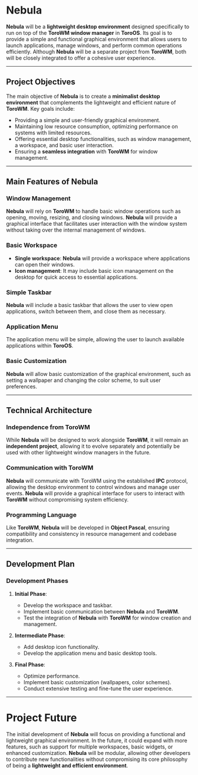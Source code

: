 # Nebula
**Nebula** will be a **lightweight desktop environment** designed specifically to run on top of the **ToroWM window manager** in **ToroOS**. Its goal is to provide a simple and functional graphical environment that allows users to launch applications, manage windows, and perform common operations efficiently. Although **Nebula** will be a separate project from **ToroWM**, both will be closely integrated to offer a cohesive user experience.

---

## **Project Objectives**
The main objective of **Nebula** is to create a **minimalist desktop environment** that complements the lightweight and efficient nature of **ToroWM**. Key goals include:
- Providing a simple and user-friendly graphical environment.
- Maintaining low resource consumption, optimizing performance on systems with limited resources.
- Offering essential desktop functionalities, such as window management, a workspace, and basic user interaction.
- Ensuring a **seamless integration** with **ToroWM** for window management.

---

## **Main Features of Nebula**

### **Window Management**
**Nebula** will rely on **ToroWM** to handle basic window operations such as opening, moving, resizing, and closing windows. **Nebula** will provide a graphical interface that facilitates user interaction with the window system without taking over the internal management of windows.

### **Basic Workspace**
- **Single workspace**: **Nebula** will provide a workspace where applications can open their windows.
- **Icon management**: It may include basic icon management on the desktop for quick access to essential applications.

### **Simple Taskbar**
**Nebula** will include a basic taskbar that allows the user to view open applications, switch between them, and close them as necessary.

### **Application Menu**
The application menu will be simple, allowing the user to launch available applications within **ToroOS**.

### **Basic Customization**
**Nebula** will allow basic customization of the graphical environment, such as setting a wallpaper and changing the color scheme, to suit user preferences.

---

## **Technical Architecture**

### **Independence from ToroWM**
While **Nebula** will be designed to work alongside **ToroWM**, it will remain an **independent project**, allowing it to evolve separately and potentially be used with other lightweight window managers in the future.

### **Communication with ToroWM**
**Nebula** will communicate with ToroWM using the established **IPC** protocol, allowing the desktop environment to control windows and manage user events. **Nebula** will provide a graphical interface for users to interact with **ToroWM** without compromising system efficiency.

### **Programming Language**
Like **ToroWM**, **Nebula** will be developed in **Object Pascal**, ensuring compatibility and consistency in resource management and codebase integration.

---

## **Development Plan**

### **Development Phases**
1. **Initial Phase**:
   - Develop the workspace and taskbar.
   - Implement basic communication between **Nebula** and **ToroWM**.
   - Test the integration of **Nebula** with **ToroWM** for window creation and management.

2. **Intermediate Phase**:
   - Add desktop icon functionality.
   - Develop the application menu and basic desktop tools.

3. **Final Phase**:
   - Optimize performance.
   - Implement basic customization (wallpapers, color schemes).
   - Conduct extensive testing and fine-tune the user experience.

---

# **Project Future**
The initial development of **Nebula** will focus on providing a functional and lightweight graphical environment. In the future, it could expand with more features, such as support for multiple workspaces, basic widgets, or enhanced customization. **Nebula** will be modular, allowing other developers to contribute new functionalities without compromising its core philosophy of being a **lightweight and efficient environment**.
